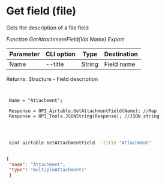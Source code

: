 ﻿---
sidebar_position: 5
---

# Get field (file)
 Gets the description of a file field


*Function GetAttachmentField(Val Name) Export*

 | Parameter | CLI option | Type | Destination |
 |-|-|-|-|
 | Name | --title | String | Field name |

 
 Returns: Structure - Field description

```bsl title="Code example"
	
 
 Name = "Attachment";
 
 Response = OPI_Airtable.GetAttachmentField(Name); //Map
 Response = OPI_Tools.JSONString(Response); //JSON string
 
	
```

```sh title="CLI command example"
 
 oint airtable GetAttachmentField --title "Attachment"

```


```json title="Result"

{
 "name": "Attachment",
 "type": "multipleAttachments"
 }

```
